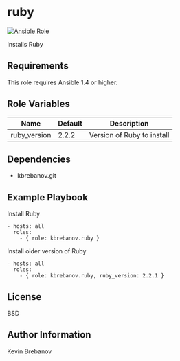 ruby
====

[![Ansible Role](https://img.shields.io/ansible/role/3932.svg)](https://galaxy.ansible.com/list#/roles/3932)

Installs Ruby

Requirements
------------

This role requires Ansible 1.4 or higher.

Role Variables
--------------

| Name         | Default | Description                |
|--------------|---------|----------------------------|
| ruby_version | 2.2.2   | Version of Ruby to install |

Dependencies
------------

- kbrebanov.git

Example Playbook
----------------


Install Ruby
```
- hosts: all
  roles:
    - { role: kbrebanov.ruby }
```

Install older version of Ruby
```
- hosts: all
  roles:
    - { role: kbrebanov.ruby, ruby_version: 2.2.1 }
```

License
-------

BSD

Author Information
------------------

Kevin Brebanov
